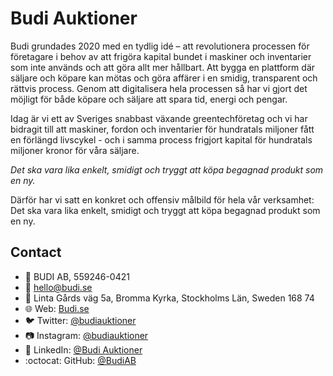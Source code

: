 # Budi Auktioner

Budi grundades 2020 med en tydlig idé – att revolutionera processen för företagare i behov av att frigöra kapital bundet i maskiner och inventarier som inte används och att göra allt mer hållbart. Att bygga en plattform där säljare och köpare kan mötas och göra affärer i en smidig, transparent och rättvis process. Genom att digitalisera hela processen så har vi gjort det möjligt för både köpare och säljare att spara tid, energi och pengar.

Idag är vi ett av Sveriges snabbast växande greentechföretag och vi har bidragit till att maskiner, fordon och inventarier för hundratals miljoner fått en förlängd livscykel - och i samma process frigjort kapital för hundratals miljoner kronor för våra säljare.

_Det ska vara lika enkelt, smidigt och tryggt att köpa begagnad produkt som en ny._

Därför har vi satt en konkret och offensiv målbild för hela vår verksamhet:
Det ska vara lika enkelt, smidigt och tryggt att köpa begagnad produkt som en ny.

## Contact

- :hammer: BUDI AB, 559246-0421
- :email: hello@budi.se
- :office: Linta Gårds väg 5a, Bromma Kyrka, Stockholms Län, Sweden 168 74
- :globe_with_meridians: Web: [Budi.se](https://www.budi.se/)
- :bird: Twitter: [@budiauktioner](https://twitter.com/budiauktioner)
- :camera: Instagram: [@budiauktioner](https://www.instagram.com/budiauktioner/)
- :wave: LinkedIn: [@Budi Auktioner](https://www.linkedin.com/company/budiauktioner)
- :octocat: GitHub: [@BudiAB](https://github.com/BudiAB)
